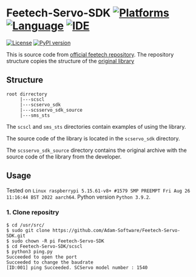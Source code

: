 # Feetech-Servo-SDK [![Platforms](https://img.shields.io/badge/Raspberry%20Pi-A22846?style=for-the-badge&logo=Raspberry%20Pi&logoColor=white)](https://img.shields.io/badge/Raspberry%20Pi-A22846?style=for-the-badge&logo=Raspberry%20Pi&logoColor=white) [![Language](https://img.shields.io/badge/Python-3776AB?style=for-the-badge&logo=python&logoColor=white)](https://img.shields.io/badge/Python-3776AB?style=for-the-badge&logo=python&logoColor=white) [![IDE](https://img.shields.io/badge/PyCharm-000000.svg?&style=for-the-badge&logo=PyCharm&logoColor=white)](https://img.shields.io/badge/PyCharm-000000.svg?&style=for-the-badge&logo=PyCharm&logoColor=white) 

[![License](https://img.shields.io/github/license/Adam-Software/Feetech-Servo-SDK.svg)](https://img.shields.io/github/license/Adam-Software/Feetech-Servo-SDK.svg)
[![PyPI version](https://badge.fury.io/py/feetech-servo-sdk.svg)](https://badge.fury.io/py/feetech-servo-sdk) 


This is source code from [official feetech repository](https://gitee.com/ftservo/SCServoSDK).
The repository structure copies the structure of the [original library](https://gitee.com/ftservo/SCServoSDK/blob/master/SCServo_Python_220415.7z)

## Structure

```
root dirrectory
     |---scscl
     |---scservo_sdk 
     |---scsservo_sdk_source
     |---sms_sts
```
The `scscl` and `sms_sts` directories contain examples of using the library.

The source code of the library is located in the `scservo_sdk` directory.

The `scsservo_sdk_source` directory contains the original archive with the source code of the library from the developer.

## Usage

Tested on `Linux raspberrypi 5.15.61-v8+ #1579 SMP PREEMPT Fri Aug 26 11:16:44 BST 2022 aarch64`.
Python version `Python 3.9.2`.

### 1. Clone repositry

```
$ cd /usr/src/
$ sudo git clone https://github.com/Adam-Software/Feetech-Servo-SDK.git
$ sudo chown -R pi Feetech-Servo-SDK
$ cd Feetech-Servo-SDK/scscl
$ python3 ping.py
Succeeded to open the port
Succeeded to change the baudrate
[ID:001] ping Succeeded. SCServo model number : 1540
```

